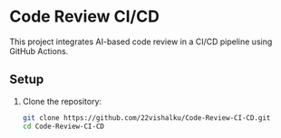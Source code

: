 # Code Review CI/CD

This project integrates AI-based code review in a CI/CD pipeline using GitHub Actions.

## Setup

1. Clone the repository:
   ```bash
   git clone https://github.com/22vishalku/Code-Review-CI-CD.git
   cd Code-Review-CI-CD
